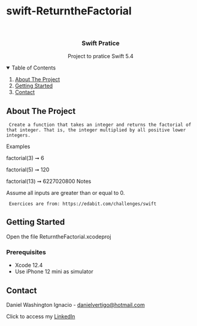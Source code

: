 # swift-ReturntheFactorial

<!-- PROJECT LOGO -->
<br />
<p align="center">

  <h3 align="center">Swift Pratice</h3>
  <p align="center">
    Project to pratice Swift 5.4
  </p>
</p>



<!-- TABLE OF CONTENTS -->
<details open="open">
  <summary>Table of Contents</summary>
  <ol>
    <li>
      <a href="#about-the-project">About The Project</a>
    </li>
    <li>
      <a href="#getting-started">Getting Started</a>
    </li>
    <li><a href="#contact">Contact</a></li>
  </ol>
</details>



<!-- ABOUT THE PROJECT -->
## About The Project
 
  
     Create a function that takes an integer and returns the factorial of that integer. That is, the integer multiplied by all positive lower integers.

Examples

factorial(3) ➞ 6

factorial(5) ➞ 120

factorial(13) ➞ 6227020800
Notes

Assume all inputs are greater than or equal to 0.
          
     Exercices are from: https://edabit.com/challenges/swift


<!-- GETTING STARTED -->
## Getting Started

Open the file ReturntheFactorial.xcodeproj 

### Prerequisites

* Xcode 12.4
* Use iPhone 12 mini as simulator 

<!-- CONTACT -->
## Contact

Daniel Washington Ignacio - danielvertigo@hotmail.com

Click to access my [LinkedIn](https://www.linkedin.com/in/daniel-washington-ignacio-ab439b164/)
